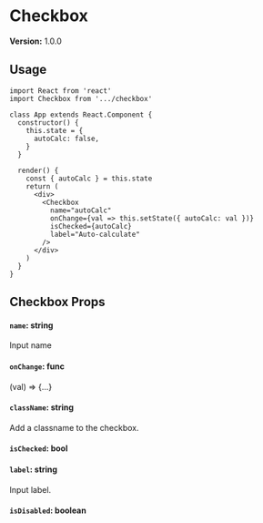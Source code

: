 # Checkbox

**Version:** 1.0.0

## Usage

```react
import React from 'react'
import Checkbox from '.../checkbox'

class App extends React.Component {
  constructor() {
    this.state = {
      autoCalc: false,
    }
  }

  render() {
    const { autoCalc } = this.state
    return (
      <div>
        <Checkbox
          name="autoCalc"
          onChange={val => this.setState({ autoCalc: val })}
          isChecked={autoCalc}
          label="Auto-calculate"
        />
      </div>
    )
  }
}
```

## Checkbox Props

#### `name`: string

Input name

#### `onChange`: func

(val) => {...}

#### `className`: string

Add a classname to the checkbox.

#### `isChecked`: bool

#### `label`: string

Input label.

#### `isDisabled`: boolean

